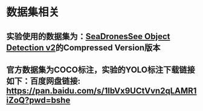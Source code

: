 # 数据集相关

## 实验使用的数据集为：[SeaDronesSee Object Detection v2](https://cloud.cs.uni-tuebingen.de/index.php/s/ZZxX65FGnQ8zjBP)的Compressed Version版本

## 官方数据集为COCO标注，实验的YOLO标注下载链接如下：百度网盘链接: https://pan.baidu.com/s/1lbVx9UCtVvn2qLAMR1iZoQ?pwd=bshe